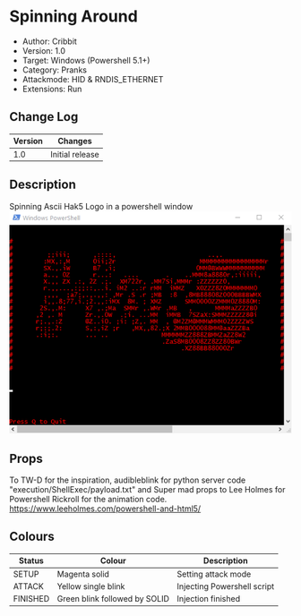 # Spinning Around
- Author: Cribbit
- Version: 1.0
- Target: Windows (Powershell 5.1+)
- Category: Pranks
- Attackmode: HID & RNDIS_ETHERNET
- Extensions: Run

## Change Log
| Version | Changes         |
| ------- | --------------- |
| 1.0     | Initial release |

## Description
Spinning Ascii Hak5 Logo in a powershell window\
![Demo](demo.gif)

## Props
To TW-D for the inspiration, audibleblink for python server code "execution/ShellExec/payload.txt" and
Super mad props to Lee Holmes for Powershell Rickroll for the animation code.
https://www.leeholmes.com/powershell-and-html5/

## Colours
| Status   | Colour                        | Description                 |
| -------- | ----------------------------- | --------------------------- |
| SETUP    | Magenta solid                 | Setting attack mode         |
| ATTACK   | Yellow single blink           | Injecting Powershell script |
| FINISHED | Green blink followed by SOLID | Injection finished          |

